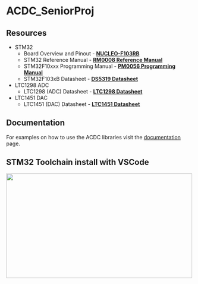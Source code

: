 # ACDC_SeniorProj

## Resources
- STM32
  - Board Overview and Pinout - **[NUCLEO-F103RB](https://os.mbed.com/platforms/ST-Nucleo-F103RB/)**
  - STM32 Reference Manual - **[RM0008 Reference Manual](https://www.st.com/resource/en/reference_manual/rm0008-stm32f101xx-stm32f102xx-stm32f103xx-stm32f105xx-and-stm32f107xx-advanced-armbased-32bit-mcus-stmicroelectronics.pdf)**
  - STM32F10xxx Programming Manual - **[PM0056 Programming Manual](https://www.st.com/resource/en/programming_manual/cd00228163-stm32f10xxx-20xxx-21xxx-l1xxxx-cortex-m3-programming-manual-stmicroelectronics.pdf)**
  - STM32F103xB Datasheet - **[DS5319 Datasheet](https://www.st.com/resource/en/datasheet/stm32f103c8.pdf)**
- LTC1298 ADC
  - LTC1298 (ADC) Datasheet - **[LTC1298 Datasheet](https://www.analog.com/media/en/technical-documentation/data-sheets/128698fs.pdf)**
- LTC1451 DAC
  - LTC1451 (DAC) Datasheet - **[LTC1451 Datasheet](https://www.analog.com/media/en/technical-documentation/data-sheets/145123fs.pdf)**

## Documentation

For examples on how to use the ACDC libraries visit the [documentation](Docs/Readme.md) page.

## STM32 Toolchain install with VSCode

<a href="https://youtu.be/vowV57JVTY8">
<img src="https://i.imgur.com/9EB7lbI.jpg" width="500" height="281">
